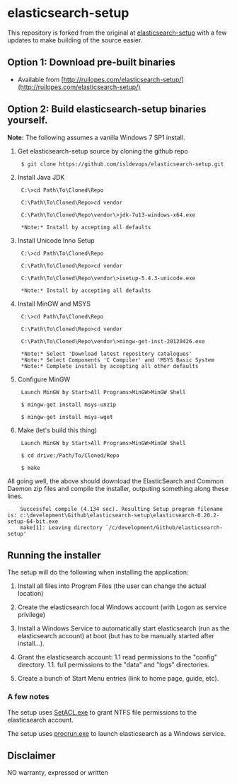 # elasticsearch-setup 
This repository is forked from the original at [elasticsearch-setup](http://ruilopes.com/elasticsearch-setup/) with a few updates to make building of the source easier.

## Option 1: Download pre-built binaries

+ Available from [http://ruilopes.com/elasticsearch-setup/](http://ruilopes.com/elasticsearch-setup/)

## Option 2: Build elasticsearch-setup binaries yourself.

**Note:** The following assumes a vanilla Windows 7 SP1 install.
 
1. Get elasticsearch-setup source by cloning the github repo

		$ git clone https://github.com/isldevops/elasticsearch-setup.git

1. Install Java JDK

		C:\>cd Path\To\Cloned\Repo
		
		C:\Path\To\Cloned\Repo>cd vendor
		
		C:\Path\To\Cloned\Repo\vendor\>jdk-7u13-windows-x64.exe
		
		*Note:* Install by accepting all defaults		
		
1. Install Unicode Inno Setup

		C:\>cd Path\To\Cloned\Repo
		
		C:\Path\To\Cloned\Repo>cd vendor
		
		C:\Path\To\Cloned\Repo\vendor\>isetup-5.4.3-unicode.exe
		
		*Note:* Install by accepting all defaults		
		
1. Install MinGW and MSYS

		C:\>cd Path\To\Cloned\Repo
		
		C:\Path\To\Cloned\Repo>cd vendor
		
		C:\Path\To\Cloned\Repo\vendor\>mingw-get-inst-20120426.exe
		
		*Note:* Select 'Download latest repository catalogues'
		*Note:* Select Components 'C Compiler' and 'MSYS Basic System
		*Note:* Complete install by accepting all other defaults

1. Configure MinGW		

		Launch MinGW by Start>All Programs>MinGW>MinGW Shell
		
		$ mingw-get install msys-unzip
		
		$ mingw-get install msys-wget
		
1. Make (let's build this thing)

		Launch MinGW by Start>All Programs>MinGW>MinGW Shell
		
		$ cd drive:/Path/To/Cloned/Repo
		
		$ make


All going well, the above should download the ElasticSearch	and Common Daemon zip files and compile the installer, outputing something along these lines.

		Successful compile (4.134 sec). Resulting Setup program filename is: c:\development\Github\elasticsearch-setup\elasticsearch-0.20.2-setup-64-bit.exe 
		make[1]: Leaving directory `/c/development/Github/elasticsearch-setup' 	
		
## Running the installer 

The setup will do the following when installing the application:

1. Install all files into Program Files (the user can change the actual location)

1. Create the elasticsearch local Windows account (with Logon as service privilege)

1. Install a Windows Service to automatically start elasticsearch (run as the elasticsearch account) at boot (but has to be manually started after install...).

1. Grant the elasticsearch account:
1.1 read permissions to the "config" directory.
1.1. full permissions to the "data" and "logs" directories.

1. Create a bunch of Start Menu entries (link to home page, guide, etc).

### A few notes

The setup uses [SetACL.exe](http://helgeklein.com/setacl/) to grant NTFS file permissions to the elasticsearch account.

The setup uses [procrun.exe](http://commons.apache.org/daemon/) to launch elasticsearch as a Windows service.


## Disclaimer
NO warranty, expressed or written